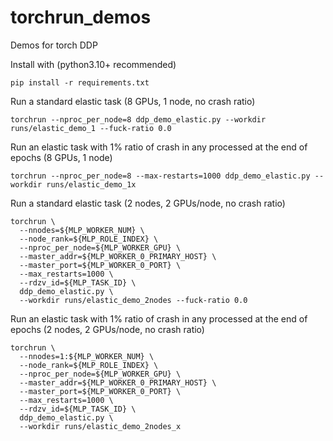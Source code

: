 # torchrun_demos

Demos for torch DDP

Install with (python3.10+ recommended)

```shell
pip install -r requirements.txt
```

Run a standard elastic task (8 GPUs, 1 node, no crash ratio)

```shell
torchrun --nproc_per_node=8 ddp_demo_elastic.py --workdir runs/elastic_demo_1 --fuck-ratio 0.0
```

Run an elastic task with 1% ratio of crash in any processed at the end of epochs (8 GPUs, 1 node)

```shell
torchrun --nproc_per_node=8 --max-restarts=1000 ddp_demo_elastic.py --workdir runs/elastic_demo_1x
```

Run a standard elastic task (2 nodes, 2 GPUs/node, no crash ratio)

```shell
torchrun \
  --nnodes=${MLP_WORKER_NUM} \
  --node_rank=${MLP_ROLE_INDEX} \
  --nproc_per_node=${MLP_WORKER_GPU} \
  --master_addr=${MLP_WORKER_0_PRIMARY_HOST} \
  --master_port=${MLP_WORKER_0_PORT} \
  --max_restarts=1000 \
  --rdzv_id=${MLP_TASK_ID} \
  ddp_demo_elastic.py \
  --workdir runs/elastic_demo_2nodes --fuck-ratio 0.0
```

Run an elastic task with 1% ratio of crash in any processed at the end of epochs (2 nodes, 2 GPUs/node, no crash ratio)

```shell
torchrun \
  --nnodes=1:${MLP_WORKER_NUM} \
  --node_rank=${MLP_ROLE_INDEX} \
  --nproc_per_node=${MLP_WORKER_GPU} \
  --master_addr=${MLP_WORKER_0_PRIMARY_HOST} \
  --master_port=${MLP_WORKER_0_PORT} \
  --max_restarts=1000 \
  --rdzv_id=${MLP_TASK_ID} \
  ddp_demo_elastic.py \
  --workdir runs/elastic_demo_2nodes_x
```
